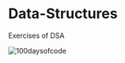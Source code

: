 # Data-Structures
Exercises of DSA


![100daysofcode](https://user-images.githubusercontent.com/62115066/151710516-56a633fd-3843-4339-863c-0eb67b4a70cc.png)
